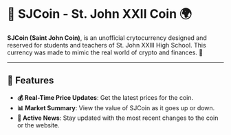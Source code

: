 # 🚀 SJCoin - St. John XXII Coin 🌍

**SJCoin (Saint John Coin)**, is an unofficial crytocurrency designed and reserved for students and teachers of St. John XXIII High School. This currency was made to mimic the real world of crypto and finances. 🚀

---

## 🌟 Features

- **💰 Real-Time Price Updates**: Get the latest prices for the coin.
- **📊 Market Summary**: View the value of SJCoin as it goes up or down.
- **📰 Active News**: Stay updated with the most recent changes to the coin or the website.
